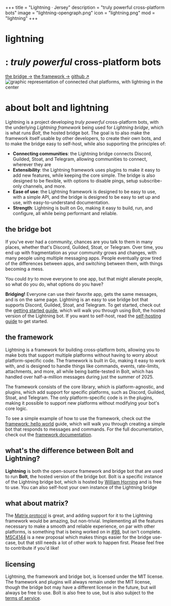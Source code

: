 +++
title = "Lightning · Jersey"
description = "truly powerful cross-platform bots"
image = "lightning-opengraph.png"
icon = "lightning.png"
mod = "lightning"
+++

<div class="hero"><div>

# lightning

# : *truly powerful* cross-platform bots

<span aria-label="button group">
<a class="primary button" href="/lightning/bridge">the bridge →</a>
<a class="button" href="/lightning/framework">the framework →</a>
<a class="button" href="https://github.com/williamhorning/lightning" target="_blank">github ↗</a>
</span></div><img alt="graphic representation of connected chat platforms, with lightning in the center" src="/assets/lightning.png"></div>

# about bolt and lightning

Lightning is a project developing *truly powerful* cross-platform bots, with
the underlying *Lightning framework* being used for *Lightning bridge*,
which is what runs *Bolt*, the hosted bridge bot. The goal is to also make the
framework itself usable by other developers, to create their own bots, and to
make the bridge easy to self-host, while also supporting the principles of:

- **Connecting communities**: the Lightning bridge connects Discord, Guilded,
Stoat, and Telegram, allowing communities to connect, wherever they are
- **Extensibility**: the Lightning framework uses plugins to make it easy to
add new features, while keeping the core simple. The bridge is also designed to
be flexible, with options to disable pings, setup subscribe-only channels, and
more.
- **Ease of use**: the Lightning framework is designed to be easy to use,
with a simple API, and the bridge is designed to be easy to set up and use,
with easy-to-understand documentation.
- **Strength**: Lightning is built on Go, making it easy to build, run, and
configure, all while being performant and reliable.

## the bridge bot

If you've ever had a community, chances are you talk to them in many places,
whether that's Discord, Guilded, Stoat, or Telegram. Over time, you end up
with fragmentation as your community grows and changes, with many people using
multiple messaging apps. People eventually grow tired of the differences
between apps, and switching between them, with things becoming a mess.

You could *try* to move everyone to one app, but that might alienate people, so
what do you do, what options do you have?

**Bridging!** Everyone can use their favorite app, gets the same messages, and
is on the same page. Lightning is an easy to use bridge bot that supports
Discord, Guilded, Stoat, and Telegram. To get started, check out the
[getting started guide](./bridge/users), which will walk you through using
Bolt, the hosted version of the Lightning bot. If you want to self-host, read
the [self-hosting guide](./bridge/hosting) to get started.

## the framework

Lightning is a framework for building cross-platform bots, allowing you to make
bots that support multiple platforms without having to worry about
platform-specific code. The framework is built in Go, making it easy to work
with, and is designed to handle things like commands, events, rate-limits,
attachments, and more, all while being battle-tested in Bolt, which has handled
over half-a-million messages during just the summer of 2025.

The framework consists of the core library, which is platform-agnostic, and
plugins, which add support for specific platforms, such as Discord, Guilded,
Stoat, and Telegram. The only platform-specific code is in the plugins, making
it possible to support new platforms without modifying your bot's core logic.

To see a simple example of how to use the framework, check out the
[framework: hello world](./framework/hello-world) guide, which will walk you
through creating a simple bot that responds to messages and commands. For the
full documentation, check out the [framework documentation](./framework).

## what's the difference between Bolt and Lightning?

**Lightning** is both the open-source framework and bridge bot that are used to
run **Bolt**, the hosted version of the bridge bot. Bolt is a specific instance
of the Lightning bridge bot, which is hosted by [William Horning](/) and is
free to use. You can also self-host your own instance of the Lightning bridge

## what about matrix?

The [Matrix protocol](https://matrix.org) is great, and adding support for it
to the Lightning framework would be amazing, but non-trivial. Implementing all
the features necessary to make a smooth and reliable experience, on par with
other platforms, is something that is being worked on in
[#98](https://github.com/williamhorning/lightning/pull/98), but isn't complete.
[MSC4144](https://github.com/matrix-org/matrix-spec-proposals/pull/4144) is a
new proposal which makes things easier for the bridge use-case, but that still
needs a lot of other work to happen first. Please feel free to contribute if
you'd like!

## licensing

Lightning, the framework and bridge bot, is licensed under the MIT license. The
framework and plugins will always remain under the MIT license, though the
bridge bot may have a different license in the future, but will always be free
to use. Bolt is also free to use, but is also subject to the
[terms of service](../bolt/legal).

